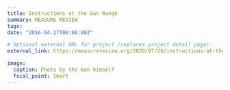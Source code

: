 ```yaml
---
title: Instructions at the Gun Range
summary: MEASURE REVIEW
tags:
date: "2016-04-27T00:00:00Z"

# Optional external URL for project (replaces project detail page).
external_link: https://measurereview.org/2020/07/26/instructions-at-the-gun-range/

image:
  caption: Photo by the man himself
  focal_point: Smart
---
```

